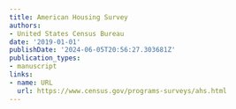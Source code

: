 ```yaml
---
title: American Housing Survey
authors:
- United States Census Bureau
date: '2019-01-01'
publishDate: '2024-06-05T20:56:27.303681Z'
publication_types:
- manuscript
links:
- name: URL
  url: https://www.census.gov/programs-surveys/ahs.html
---
```


